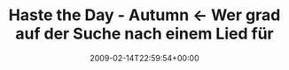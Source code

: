 ---
retweeted: false
source: <a href="http://twitter.com" rel="nofollow">Twitter Web Client</a>
entities:
  hashtags: []
  symbols: []
  user_mentions: []
  urls: []
display_text_range:
- '0'
- '111'
favorite_count: '0'
id_str: '1210927502'
truncated: false
retweet_count: '0'
id: '1210927502'
created_at: Sat Feb 14 22:59:54 +0000 2009
favorited: false
full_text: Haste the Day - Autumn &lt;- Wer grad auf der Suche nach einem Lied für
  den Abend ist. Hab meins grad gefunden.
lang: de
tags:
- pesos/twitter
date: '2009-02-14T22:59:54+00:00'
src: https://twitter.com/bascht/status/1210927502
original_url: https://twitter.com/bascht/status/1210927502
type: twitter_tweet
text: Haste the Day - Autumn &lt;- Wer grad auf der Suche nach einem Lied für den
  Abend ist. Hab meins grad gefunden.
title: Haste the Day - Autumn &lt;- Wer grad auf der Suche nach einem Lied für

---